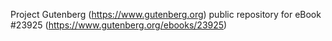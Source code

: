Project Gutenberg (https://www.gutenberg.org) public repository for eBook #23925 (https://www.gutenberg.org/ebooks/23925)
